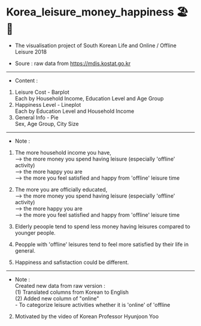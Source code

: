 # Korea_leisure_money_happiness 🏖️💸

* The visualisation project of South Korean Life and Online / Offline Leisure 2018  

* Soure : raw data from https://mdis.kostat.go.kr
--------------------------------------
* Content :
1. Leisure Cost - Barplot \
        Each by Household Income, Education Level and Age Group
2. Happiness Level - Lineplot \
        Each by Education Level and Household Income
3. General Info - Pie \
        Sex, Age Group, City Size
--------------------------------------   
* Note :
1. The more household income you have, \
    --> the more money you spend having leisure (especially 'offline' activity) \
    --> the more happy you are \
    --> the more you feel satisfied and happy from 'offline' leisure time
    
2. The more you are officially educated, \
    --> the more money you spend having leisure (especially 'offline' activity) \
    --> the more happy you are \
    --> the more you feel satisfied and happy from 'offline' leisure time
    
3. Elderly peoople tend to spend less money having leisures compared to younger people.

4. Peopple with 'offline' leisures tend to feel more satisfied by their life in general.

5. Happiness and safistaction could be different.
--------------------------------------    
* Note : \
Created new data from raw version : \
    (1) Translated columns from Korean to English \
    (2) Added new column of "online" \
        - To categorize leisure activities whether it is 'online' of 'offline
2. Motivated by the video of Korean Professor Hyunjoon Yoo
